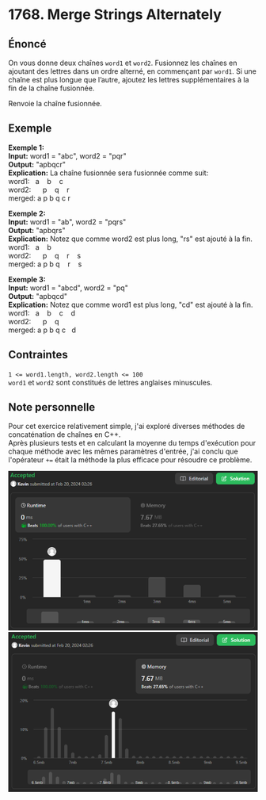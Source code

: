 # 1768. Merge Strings Alternately

## Énoncé

On vous donne deux chaînes `word1` et `word2`. Fusionnez les chaînes en ajoutant des lettres dans un ordre alterné, en commençant par `word1`. Si une chaîne est plus longue que l’autre, ajoutez les lettres supplémentaires à la fin de la chaîne fusionnée.

Renvoie la chaîne fusionnée.

## Exemple

**Exemple 1:**  
**Input:** word1 = "abc", word2 = "pqr"  
**Output:** "apbqcr"  
**Explication:** La chaîne fusionnée sera fusionnée comme suit:  
word1: &nbsp; a &nbsp;&nbsp; b &nbsp;&nbsp; c  
word2: &nbsp;&nbsp; &nbsp; p &nbsp;&nbsp; q &nbsp;&nbsp; r  
merged: a p b q c r

**Exemple 2:**  
**Input:** word1 = "ab", word2 = "pqrs"  
**Output:** "apbqrs"  
**Explication:** Notez que comme word2 est plus long, "rs" est ajouté à la fin.  
word1: &nbsp; a &nbsp;&nbsp; b  
word2: &nbsp;&nbsp; &nbsp; p &nbsp;&nbsp; q &nbsp;&nbsp; r &nbsp;&nbsp; s  
merged: a p b q &nbsp;&nbsp; r &nbsp;&nbsp; s

**Exemple 3:**  
**Input:** word1 = "abcd", word2 = "pq"  
**Output:** "apbqcd"  
**Explication:** Notez que comme word1 est plus long, "cd" est ajouté à la fin.  
word1: &nbsp; a &nbsp;&nbsp; b &nbsp;&nbsp; c &nbsp;&nbsp; d  
word2: &nbsp;&nbsp; &nbsp; p &nbsp;&nbsp; q  
merged: a p b q c &nbsp; d

## Contraintes

`1 <= word1.length, word2.length <= 100`  
`word1` et `word2` sont constitués de lettres anglaises minuscules.

## Note personnelle

Pour cet exercice relativement simple, j'ai exploré diverses méthodes de concaténation de chaînes en C++.  
Après plusieurs tests et en calculant la moyenne du temps d'exécution pour chaque méthode avec les mêmes paramètres d'entrée, j'ai conclu que l'opérateur `+=` était la méthode la plus efficace pour résoudre ce problème.

<img src="../imgs/1768-runtime.png"/>
<img src="../imgs/1768-memory.png"/>
